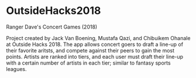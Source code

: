 # OutsideHacks2018
Ranger Dave's Concert Games (2018)

Project created by Jack Van Boening, Mustafa Qazi, and Chibuikem Ohanale at Outside Hacks 2018. The app allows concert goers to draft 
a line-up of their favorite aritsts, and compete against their peers to gain the most points. Artists are ranked into tiers, and each
user must draft their line-up with a certain number of artists in each tier; similar to fantasy sports leagues.

